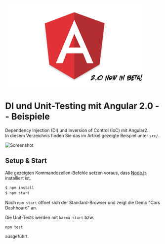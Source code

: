 ![Screenshot](shield-with-beta.png)

# DI und Unit-Testing mit Angular 2.0 -- Beispiele

Dependency Injection (DI) und Inversion of Control (IoC) mit Angular2.  
In diesem Verzeichnis finden Sie das im Artikel gezeigte Beispiel unter `src/`.

![Screenshot](screenshot.png)

## Setup & Start

Alle gezeigten Kommandozeilen-Befehle setzen voraus, dass [Node.js](https://nodejs.org/) installiert ist. 

```cmd
$ npm install
$ npm start
```

Nach `npm start` öffnet sich der Standard-Browser und zeigt die Demo "Cars Dashboard" an.

Die Unit-Tests werden mit `karma start` bzw.

```
npm test
```

ausgeführt.